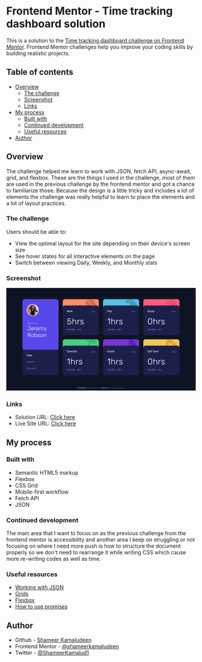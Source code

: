# Frontend Mentor - Time tracking dashboard solution

This is a solution to the [Time tracking dashboard challenge on Frontend Mentor](https://www.frontendmentor.io/challenges/time-tracking-dashboard-UIQ7167Jw). Frontend Mentor challenges help you improve your coding skills by building realistic projects. 

## Table of contents

- [Overview](#overview)
  - [The challenge](#the-challenge)
  - [Screenshot](#screenshot)
  - [Links](#links)
- [My process](#my-process)
  - [Built with](#built-with)
  - [Continued development](#continued-development)
  - [Useful resources](#useful-resources)
- [Author](#author)

## Overview

The challenge helped me learn to work with JSON, fetch API, async-await, grid, and flexbox. These are the things I used in the challenge, most of them are used in the previous challenge by the frontend mentor and got a chance to familiarize those. Because the design is a little tricky and includes a lot of elements the challenge was really helpful to learn to place the elements and a lot of layout practices.

### The challenge

Users should be able to:

- View the optimal layout for the site depending on their device's screen size
- See hover states for all interactive elements on the page
- Switch between viewing Daily, Weekly, and Monthly stats

### Screenshot

![](./screenshot.png)

### Links

- Solution URL: [Click here](https://github.com/shameerkamaludeen/time-tracking-dashboard)
- Live Site URL: [Click here](https://shameerkamaludeen.github.io/time-tracking-dashboard/)

## My process

### Built with

- Semantic HTML5 markup
- Flexbox
- CSS Grid
- Mobile-first workflow
- Fetch API
- JSON

### Continued development

The main area that I want to focus on as the previous challenge from the frontend mentor is accessibility and another area I keep on struggling or not focusing on where I need more push is how to structure the document properly so we don't need to rearrange it while writing CSS which cause more re-writing codes as well as time.

### Useful resources

- [Working with JSON](https://developer.mozilla.org/en-US/docs/Learn/JavaScript/Objects/JSON)
- [Grids](https://developer.mozilla.org/en-US/docs/Learn/CSS/CSS_layout/Grids)
- [Flexbox](https://developer.mozilla.org/en-US/docs/Learn/CSS/CSS_layout/Flexbox)
- [How to use promises](https://developer.mozilla.org/en-US/docs/Learn/JavaScript/Asynchronous/Promises)

## Author

- Github - [Shameer Kamaludeen](https://github.com/shameerkamaludeen)
- Frontend Mentor - [@shameerkamaludeen](https://www.frontendmentor.io/profile/shameerkamaludeen)
- Twitter - [@ShameerKamalud1](https://twitter.com/ShameerKamalud1)
